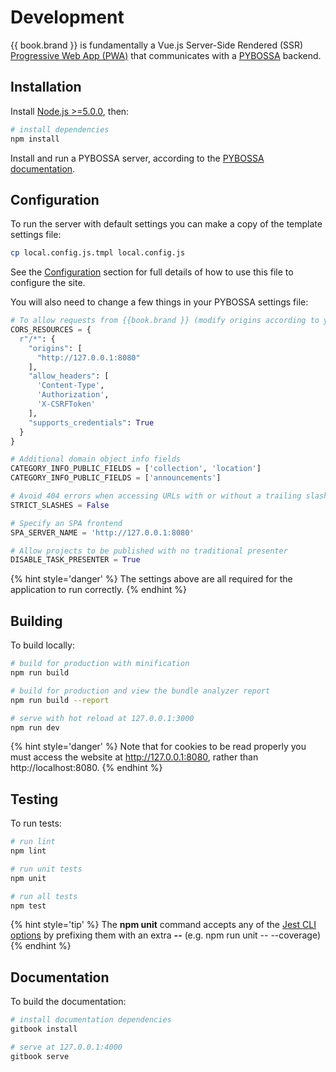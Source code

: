 # Development

{{ book.brand }} is fundamentally a Vue.js Server-Side Rendered (SSR) [Progressive Web App (PWA)](https://developers.google.com/web/progressive-web-apps/) that communicates with a [PYBOSSA](https://github.com/Scifabric/pybossa) backend.

## Installation

Install [Node.js >=5.0.0](https://nodejs.org/en/), then:

``` bash
# install dependencies
npm install
```

Install and run a PYBOSSA server, according to the [PYBOSSA documentation](http://docs.pybossa.com/en/latest/).

## Configuration

To run the server with default settings you can make a copy of the template settings file:

``` bash
cp local.config.js.tmpl local.config.js
```

See the [Configuration](configuration.md) section for full details of how to use this file to configure the site.

You will also need to change a few things in your PYBOSSA settings file:

``` python
# To allow requests from {{book.brand }} (modify origins according to your environment)
CORS_RESOURCES = {
  r"/*": {
    "origins": [
      "http://127.0.0.1:8080"
    ],
    "allow_headers": [
      'Content-Type',
      'Authorization',
      'X-CSRFToken'
    ],
    "supports_credentials": True
  }
}

# Additional domain object info fields
CATEGORY_INFO_PUBLIC_FIELDS = ['collection', 'location']
CATEGORY_INFO_PUBLIC_FIELDS = ['announcements']

# Avoid 404 errors when accessing URLs with or without a trailing slash
STRICT_SLASHES = False

# Specify an SPA frontend
SPA_SERVER_NAME = 'http://127.0.0.1:8080'

# Allow projects to be published with no traditional presenter
DISABLE_TASK_PRESENTER = True
```

{% hint style='danger' %}
The settings above are all required for the application to run correctly.
{% endhint %}

## Building

To build locally:

``` bash
# build for production with minification
npm run build

# build for production and view the bundle analyzer report
npm run build --report

# serve with hot reload at 127.0.0.1:3000
npm run dev
```

{% hint style='danger' %}
Note that for cookies to be read properly you must access the website at http://127.0.0.1:8080, rather than http://localhost:8080.
{% endhint %}

## Testing

To run tests:

``` bash
# run lint
npm lint

# run unit tests
npm unit

# run all tests
npm test
```

{% hint style='tip' %}
The **npm unit** command accepts any of the [Jest CLI options](https://facebook.github.io/jest/docs/en/cli.html#options) by prefixing them with an extra **--** (e.g. npm run unit -- --coverage)
{% endhint %}

## Documentation

To build the documentation:

``` bash
# install documentation dependencies
gitbook install

# serve at 127.0.0.1:4000
gitbook serve
```